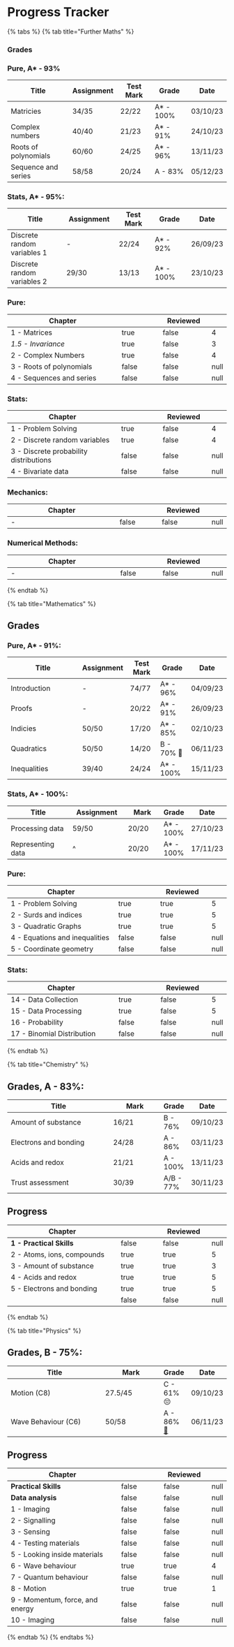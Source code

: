 # Progress Tracker

{% tabs %}
{% tab title="Further Maths" %}
### Grades

### Pure, A\* - 93%

| Title                | Assignment | Test Mark | Grade      | Date     |
| -------------------- | ---------- | --------- | ---------- | -------- |
| Matricies            | 34/35      | 22/22     | A\* - 100% | 03/10/23 |
| Complex numbers      | 40/40      | 21/23     | A\* - 91%  | 24/10/23 |
| Roots of polynomials | 60/60      | 24/25     | A\* - 96%  | 13/11/23 |
| Sequence and series  | 58/58      | 20/24     | A - 83%    | 05/12/23 |

### Stats, A\* - 95%:

<table><thead><tr><th width="208">Title</th><th width="128">Assignment</th><th width="110">Test Mark</th><th width="112">Grade</th><th>Date</th></tr></thead><tbody><tr><td>Discrete random variables 1</td><td>-</td><td>22/24</td><td>A* - 92%</td><td>26/09/23</td></tr><tr><td>Discrete random variables 2</td><td>29/30</td><td>13/13</td><td>A* - 100%</td><td>23/10/23</td></tr></tbody></table>

### Pure:

<table><thead><tr><th width="360">Chapter</th><th width="113" data-type="checkbox"></th><th width="113" data-type="checkbox">Reviewed</th><th data-type="rating" data-max="5"></th></tr></thead><tbody><tr><td>1 - Matrices</td><td>true</td><td>false</td><td>4</td></tr><tr><td><em>1.5 - Invariance</em></td><td>true</td><td>false</td><td>3</td></tr><tr><td>2 - Complex Numbers</td><td>true</td><td>false</td><td>4</td></tr><tr><td>3 - Roots of polynomials</td><td>false</td><td>false</td><td>null</td></tr><tr><td>4 - Sequences and series</td><td>false</td><td>false</td><td>null</td></tr></tbody></table>

### Stats:

<table><thead><tr><th width="363">Chapter</th><th width="117" data-type="checkbox"></th><th width="114" data-type="checkbox">Reviewed</th><th data-type="rating" data-max="5"></th></tr></thead><tbody><tr><td>1 - Problem Solving</td><td>true</td><td>false</td><td>4</td></tr><tr><td>2 - Discrete random variables</td><td>true</td><td>false</td><td>4</td></tr><tr><td>3 - Discrete probability distributions</td><td>false</td><td>false</td><td>null</td></tr><tr><td>4 - Bivariate data</td><td>false</td><td>false</td><td>null</td></tr></tbody></table>

### Mechanics:

<table><thead><tr><th width="360">Chapter</th><th width="114" data-type="checkbox"></th><th width="115" data-type="checkbox">Reviewed</th><th data-type="rating" data-max="5"></th></tr></thead><tbody><tr><td>-</td><td>false</td><td>false</td><td>null</td></tr></tbody></table>

### Numerical Methods:

<table><thead><tr><th width="362">Chapter</th><th width="114" data-type="checkbox"></th><th width="112" data-type="checkbox">Reviewed</th><th data-type="rating" data-max="5"></th></tr></thead><tbody><tr><td>-</td><td>false</td><td>false</td><td>null</td></tr></tbody></table>
{% endtab %}

{% tab title="Mathematics" %}
## Grades

### Pure, A\* - 91%:

<table><thead><tr><th width="148">Title</th><th>Assignment</th><th>Test Mark</th><th>Grade</th><th>Date</th></tr></thead><tbody><tr><td>Introduction</td><td>-</td><td>74/77</td><td>A* - 96%</td><td>04/09/23</td></tr><tr><td>Proofs</td><td>-</td><td>20/22</td><td>A* - 91%</td><td>26/09/23</td></tr><tr><td>Indicies</td><td>50/50</td><td>17/20</td><td>A* - 85%</td><td>02/10/23</td></tr><tr><td>Quadratics</td><td>50/50</td><td>14/20</td><td>B - 70% <span data-gb-custom-inline data-tag="emoji" data-code="1f926">🤦</span></td><td>06/11/23</td></tr><tr><td>Inequalities</td><td>39/40</td><td>24/24</td><td>A* - 100%</td><td>15/11/23</td></tr></tbody></table>

### Stats, A\* - 100%:

<table><thead><tr><th width="178">Title</th><th width="147">Assignment</th><th width="103">Mark</th><th>Grade</th><th>Date</th></tr></thead><tbody><tr><td>Processing data</td><td>59/50</td><td>20/20</td><td>A* - 100%</td><td>27/10/23</td></tr><tr><td>Representing data</td><td>^</td><td>20/20</td><td>A* - 100%</td><td>17/11/23</td></tr></tbody></table>

### Pure:

<table><thead><tr><th width="346">Chapter</th><th width="115" data-type="checkbox"></th><th width="123" data-type="checkbox">Reviewed</th><th data-type="rating" data-max="5"></th></tr></thead><tbody><tr><td>1 - Problem Solving</td><td>true</td><td>true</td><td>5</td></tr><tr><td>2 - Surds and indices</td><td>true</td><td>true</td><td>5</td></tr><tr><td>3 - Quadratic Graphs</td><td>true</td><td>true</td><td>5</td></tr><tr><td>4 - Equations and inequalities</td><td>false</td><td>false</td><td>null</td></tr><tr><td>5 - Coordinate geometry</td><td>false</td><td>false</td><td>null</td></tr></tbody></table>

### Stats:

<table><thead><tr><th width="350">Chapter</th><th width="117" data-type="checkbox"></th><th width="122" data-type="checkbox">Reviewed</th><th data-type="rating" data-max="5"></th></tr></thead><tbody><tr><td>14 - Data Collection</td><td>true</td><td>false</td><td>5</td></tr><tr><td>15 - Data Processing</td><td>true</td><td>false</td><td>5</td></tr><tr><td>16 - Probability </td><td>false</td><td>false</td><td>null</td></tr><tr><td>17 - Binomial Distribution</td><td>false</td><td>false</td><td>null</td></tr></tbody></table>
{% endtab %}

{% tab title="Chemistry" %}
## Grades, A - 83%:

<table><thead><tr><th width="222">Title</th><th width="101">Mark</th><th>Grade</th><th>Date</th></tr></thead><tbody><tr><td>Amount of substance</td><td>16/21</td><td>B - 76% </td><td>09/10/23</td></tr><tr><td>Electrons and bonding</td><td>24/28</td><td>A - 86%</td><td>03/11/23</td></tr><tr><td>Acids and redox</td><td>21/21</td><td>A - 100%</td><td>13/11/23</td></tr><tr><td>Trust assessment</td><td>30/39</td><td>A/B - 77%</td><td>30/11/23</td></tr></tbody></table>

## Progress

<table><thead><tr><th width="359">Chapter</th><th width="117" data-type="checkbox"></th><th width="113" data-type="checkbox">Reviewed</th><th data-type="rating" data-max="5"></th></tr></thead><tbody><tr><td><strong>1 - Practical Skills</strong></td><td>false</td><td>false</td><td>null</td></tr><tr><td>2 - Atoms, ions, compounds</td><td>true</td><td>true</td><td>5</td></tr><tr><td>3 - Amount of substance</td><td>true</td><td>true</td><td>3</td></tr><tr><td>4 - Acids and redox</td><td>true</td><td>true</td><td>5</td></tr><tr><td>5 - Electrons and bonding</td><td>true</td><td>true</td><td>5</td></tr><tr><td></td><td>false</td><td>false</td><td>null</td></tr></tbody></table>
{% endtab %}

{% tab title="Physics" %}
## Grades, B - 75%:

<table><thead><tr><th width="217">Title</th><th width="125">Mark</th><th>Grade</th><th>Date</th></tr></thead><tbody><tr><td>Motion (C8)</td><td>27.5/45</td><td>C - 61% 😔</td><td>09/10/23</td></tr><tr><td>Wave Behaviour (C6)</td><td>50/58</td><td>A - 86% <a href="https://emojipedia.org/party-popper">🎉</a></td><td>06/11/23</td></tr></tbody></table>

## Progress

<table><thead><tr><th width="368">Chapter</th><th width="122" data-type="checkbox"></th><th width="110" data-type="checkbox">Reviewed</th><th data-type="rating" data-max="5"></th></tr></thead><tbody><tr><td><strong>Practical Skills</strong></td><td>false</td><td>false</td><td>null</td></tr><tr><td><strong>Data analysis</strong></td><td>false</td><td>false</td><td>null</td></tr><tr><td>1 - Imaging</td><td>false</td><td>false</td><td>null</td></tr><tr><td>2 - Signalling </td><td>false</td><td>false</td><td>null</td></tr><tr><td>3 - Sensing</td><td>false</td><td>false</td><td>null</td></tr><tr><td>4 - Testing materials</td><td>false</td><td>false</td><td>null</td></tr><tr><td>5 - Looking inside materials</td><td>false</td><td>false</td><td>null</td></tr><tr><td>6 - Wave behaviour</td><td>true</td><td>true</td><td>4</td></tr><tr><td>7 - Quantum behaviour</td><td>false</td><td>false</td><td>null</td></tr><tr><td>8 - Motion</td><td>true</td><td>true</td><td>1</td></tr><tr><td>9 - Momentum, force, and energy</td><td>false</td><td>false</td><td>null</td></tr><tr><td>10 - Imaging</td><td>false</td><td>false</td><td>null</td></tr></tbody></table>
{% endtab %}
{% endtabs %}
